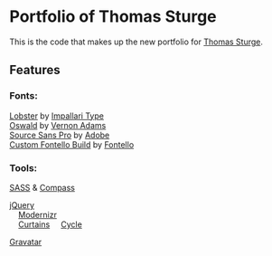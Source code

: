 Portfolio of Thomas Sturge
==========================

This is the code that makes up the new portfolio for [Thomas Sturge](http://portfolio.tomsturge.co.uk/ "Portfolio of Thomas Sturge").


Features
--------

### Fonts:  
[Lobster](http://www.impallari.com/lobster/ "Lobster") by [Impallari Type](www.impallari.com/ "Impallari Type")  
[Oswald](http://www.fontsquirrel.com/fonts/oswald "Oswald") by [Vernon Adams](https://plus.google.com/107807505287232434305/posts "Vernon Adam")  
[Source Sans Pro](http://blogs.adobe.com/typblography/2012/08/source-sans-pro.html "Source Sans Pro") by [Adobe](http://Adobe.com "Adobe")    
[Custom Fontello Build](http://fontello.com/ "Fontello") by [Fontello](http://github.com/fontello "Fontello")  

### Tools:  
[SASS](sass-lang.com/ "SASS") & [Compass](http://compass-style.org/ "Compass")

[jQuery](http://jquery.com "jquery")  
&nbsp;&nbsp;&nbsp;&nbsp;[Modernizr](http://modernizr "Modernizr")  
&nbsp;&nbsp;&nbsp;&nbsp;[Curtains](http://curtain.victorcoulon.fr/ "Curtains")
&nbsp;&nbsp;&nbsp;&nbsp;[Cycle](jquery.malsup.com/cycle/ "Cycle")

[Gravatar](http://gravatar/ "Gravatar")



